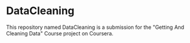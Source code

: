 # DataCleaning
This repository named DataCleaning is a submission for the "Getting And Cleaning Data" Course project on Coursera.
